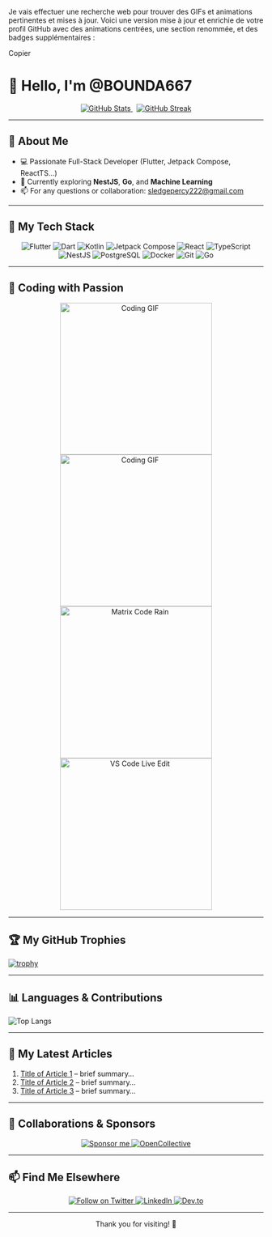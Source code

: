 Je vais effectuer une recherche web pour trouver des GIFs et animations pertinentes et mises à jour.
Voici une version mise à jour et enrichie de votre profil GitHub avec des animations centrées, une section renommée, et des badges supplémentaires :

Copier
# 👋 Hello, I'm **@BOUNDA667**

<p align="center">
   <a href="https://github.com/BOUNDA667">
      <img src="https://github-readme-stats.vercel.app/api?username=BOUNDA667&show_icons=true&theme=radical" alt="GitHub Stats" />
   </a>
   &nbsp;
   <a href="https://github.com/BOUNDA667">
      <img src="https://github-readme-streak-stats.herokuapp.com?user=BOUNDA667&theme=dark&date_format=M%20j%5B%2C%20Y%5D" alt="GitHub Streak" />
   </a>
</p>

---

## 🚀 About Me

- 💻 Passionate Full-Stack Developer (Flutter, Jetpack Compose, ReactTS…)
- 🌱 Currently exploring **NestJS**, **Go**, and **Machine Learning**
- 📫 For any questions or collaboration: [sledgepercy222@gmail.com](mailto:sledgepercy222@gmail.com)

---

## 🔧 My Tech Stack

<p align="center">
   <img src="https://img.shields.io/badge/Flutter-02569B?logo=flutter&style=for-the-badge" alt="Flutter"/>
   <img src="https://img.shields.io/badge/Dart-0175C2?logo=dart&style=for-the-badge" alt="Dart"/>
   <img src="https://img.shields.io/badge/Kotlin-0095D5?logo=kotlin&style=for-the-badge" alt="Kotlin"/>
   <img src="https://img.shields.io/badge/Jetpack%20Compose-4285F4?logo=android&style=for-the-badge" alt="Jetpack Compose"/>
   <img src="https://img.shields.io/badge/React-20232A?logo=react&style=for-the-badge" alt="React"/>
   <img src="https://img.shields.io/badge/TypeScript-3178C6?logo=typescript&style=for-the-badge" alt="TypeScript"/>
   <img src="https://img.shields.io/badge/NestJS-E0234E?logo=nestjs&style=for-the-badge" alt="NestJS"/>
   <img src="https://img.shields.io/badge/Postgres-336791?logo=postgresql&style=for-the-badge" alt="PostgreSQL"/>
   <img src="https://img.shields.io/badge/Docker-2496ED?logo=docker&style=for-the-badge" alt="Docker"/>
   <img src="https://img.shields.io/badge/Git-F05032?logo=git&style=for-the-badge" alt="Git"/>
   <img src="https://img.shields.io/badge/Go-00ADD8?logo=go&style=for-the-badge" alt="Go"/>
</p>

---

## 🎨 Coding with Passion

<p align="center">
   <img src="https://media.giphy.com/media/LmNwrBhejkK9EFP504/giphy.gif" alt="Coding GIF" width="300"/>
   <img src="https://media.giphy.com/media/LmNwrBhejkK9EFP504/giphy.gif" alt="Coding GIF" width="300" />
  <img src="https://media.giphy.com/media/l4Jz3a8jO92crUlWM/giphy.gif" alt="Matrix Code Rain" width="300"/>
  <img src="https://media.giphy.com/media/26gsqQxPQXHBiBEUU/giphy.gif" alt="VS Code Live Edit" width="300"/>
</p>

---

## 🏆 My GitHub Trophies

[![trophy](https://github-profile-trophy.vercel.app/?username=BOUNDA667&theme=radical&column=4)](https://github.com/ryo-ma/github-profile-trophy)

---

## 📊 Languages & Contributions

![Top Langs](https://github-readme-stats.vercel.app/api/top-langs/?username=BOUNDA667&layout=compact&theme=radical)

---

## 📝 My Latest Articles

1. [Title of Article 1](#) – brief summary…
2. [Title of Article 2](#) – brief summary…
3. [Title of Article 3](#) – brief summary…

---

## 🤝 Collaborations & Sponsors

<p align="center">
   <a href="https://github.com/sponsors/BOUNDA667">
      <img src="https://img.shields.io/badge/Sponsor-You%20have%20the%20power-FE428E?logo=github&style=for-the-badge" alt="Sponsor me"/>
   </a>
   <a href="https://opencollective.com/BOUNDA667">
      <img src="https://img.shields.io/badge/OpenCollective-Join%20the%20team-1F3B5D?logo=opencollective&style=for-the-badge" alt="OpenCollective"/>
   </a>
</p>

---

## 📫 Find Me Elsewhere

<p align="center">
   <a href="https://twitter.com/BOUNDA667">
      <img src="https://img.shields.io/twitter/follow/BOUNDA667?logo=twitter&style=for-the-badge" alt="Follow on Twitter"/>
   </a>
   <a href="https://linkedin.com/in/BOUNDA667">
      <img src="https://img.shields.io/badge/LinkedIn-Connect-blue?logo=linkedin&style=for-the-badge" alt="LinkedIn"/>
   </a>
   <a href="https://dev.to/BOUNDA667">
      <img src="https://img.shields.io/badge/Dev.to-Follow-0A0A0A?logo=devdotto&style=for-the-badge" alt="Dev.to"/>
   </a>
</p>

---

<p align="center">
Thank you for visiting! 🚀
</p>
